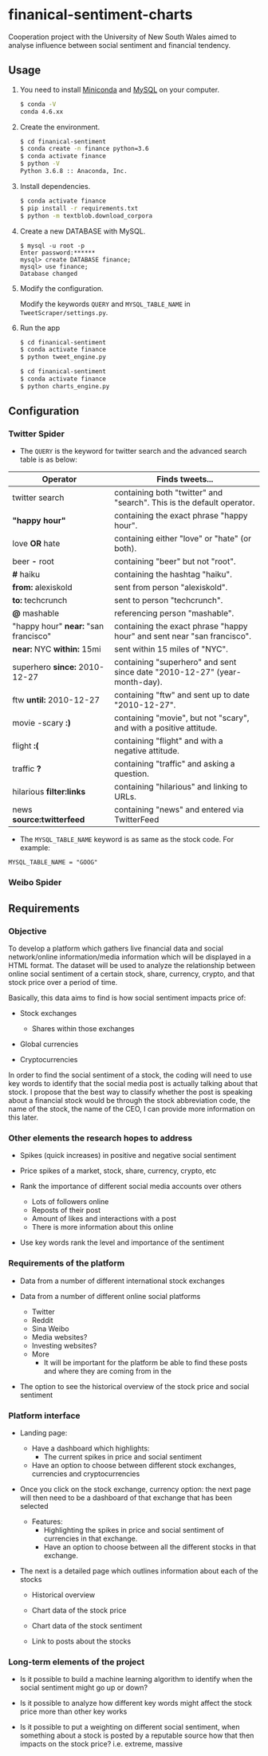 # finanical-sentiment-charts

Cooperation project with the University of New South Wales aimed to analyse influence between social sentiment and financial tendency. 

## Usage

1. You need to install [Miniconda](https://docs.conda.io/en/latest/miniconda.html) and [MySQL](http://dev.mysql.com/downloads/mysql/) on your computer.
    ```bash
    $ conda -V
    conda 4.6.xx
    ```

2. Create the environment.
    ```bash
    $ cd finanical-sentiment
    $ conda create -n finance python=3.6
    $ conda activate finance
    $ python -V
    Python 3.6.8 :: Anaconda, Inc. 
    ```

3. Install dependencies.
    ```bash
    $ conda activate finance
    $ pip install -r requirements.txt
    $ python -m textblob.download_corpora
    ```

4. Create a new DATABASE with MySQL.
    ```
    $ mysql -u root -p
    Enter password:******
    mysql> create DATABASE finance;
    mysql> use finance;
    Database changed
    ```

5. Modify the configuration.

    Modify the keywords `QUERY` and `MYSQL_TABLE_NAME` in `TweetScraper/settings.py`. 
    
6. Run the app
    ```bash
    $ cd finanical-sentiment
    $ conda activate finance
    $ python tweet_engine.py
    ```

    ```bash
    $ cd finanical-sentiment
    $ conda activate finance
    $ python charts_engine.py
    ```

## Configuration

### Twitter Spider

* The `QUERY` is the keyword for twitter search and the advanced search table is as below:

| Operator                               | Finds tweets...                                                           |
| -------------------------------------- | ------------------------------------------------------------------------- |
| twitter search                         | containing both "twitter" and "search". This is the default operator.     |
| **"**happy hour**"**                   | containing the exact phrase "happy hour".                                 |
| love **OR** hate                       | containing either "love" or "hate" (or both).                             |
| beer **-** root                        | containing "beer" but not "root".                                         |
| **#** haiku                            | containing the hashtag "haiku".                                           |
| **from:** alexiskold                   | sent from person "alexiskold".                                            |
| **to:** techcrunch                     | sent to person "techcrunch".                                              |
| **@** mashable                         | referencing person "mashable".                                            |
| "happy hour" **near:** "san francisco" | containing the exact phrase "happy hour" and sent near "san francisco".   |
| **near:** NYC **within:** 15mi         | sent within 15 miles of "NYC".                                            |
| superhero **since:** 2010-12-27        | containing "superhero" and sent since date "2010-12-27" (year-month-day). |
| ftw **until:** 2010-12-27              | containing "ftw" and sent up to date "2010-12-27".                        |
| movie -scary **:)**                    | containing "movie", but not "scary", and with a positive attitude.        |
| flight **:(**                          | containing "flight" and with a negative attitude.                         |
| traffic **?**                          | containing "traffic" and asking a question.                               |
| hilarious **filter:links**             | containing "hilarious" and linking to URLs.                               |
| news **source:twitterfeed**            | containing "news" and entered via TwitterFeed                             |

* The `MYSQL_TABLE_NAME` keyword is as same as the stock code. For example:

```
MYSQL_TABLE_NAME = "GOOG"
```

### Weibo Spider

## Requirements

### Objective

To develop a platform which gathers live financial data and social network/online information/media information which will be displayed in a HTML format. The dataset will be used to analyze the relationship between online social sentiment of a certain stock, share, currency, crypto, and that stock price over a period of time. 

Basically, this data aims to find is how social sentiment impacts price of:

* Stock exchanges
  * Shares within those exchanges 

* Global currencies

* Cryptocurrencies

In order to find the social sentiment of a stock, the coding will need to use key words to identify that the social media post is actually talking about that stock. I propose that the best way to classify whether the post is speaking about a financial stock would be through the stock abbreviation code, the name of the stock, the name of the CEO, I can provide more information on this later. 

### Other elements the research hopes to address

* Spikes (quick increases) in positive and negative social sentiment

* Price spikes of a market, stock, share, currency, crypto, etc

* Rank the importance of different social media accounts over others
  * Lots of followers online
  * Reposts of their post
  * Amount of likes and interactions with a post
  * There is more information about this online

* Use key words rank the level and importance of the sentiment

### Requirements of the platform

* Data from a number of different international stock exchanges

* Data from a number of different online social platforms
  * Twitter
  * Reddit
  * Sina Weibo
  * Media websites?
  * Investing websites? 
  * More
    * It will be important for the platform be able to find these posts and where they are coming from in the

* The option to see the historical overview of the stock price and social sentiment

### Platform interface

* Landing page: 
  * Have a dashboard which highlights:
    * The current spikes in price and social sentiment
  * Have an option to choose between different stock exchanges, currencies and cryptocurrencies
* Once you click on the stock exchange, currency option: the next page will then need to be a dashboard of that exchange that has been selected
  * Features:
    * Highlighting the spikes in price and social sentiment of currencies in that exchange. 
    * Have an option to choose between all the different stocks in that exchange.

* The next is a detailed page which outlines information about each of the stocks

  * Historical overview

  * Chart data of the stock price
  * Chart data of the stock sentiment
  * Link to posts about the stocks 

### Long-term elements of the project

* Is it possible to build a machine learning algorithm to identify when the social sentiment might go up or down?

* Is it possible to analyze how different key words might affect the stock price more than other key works

* Is it possible to put a weighting on different social sentiment, when something about a stock is posted by a reputable source how that then impacts on the stock price? i.e. extreme, massive